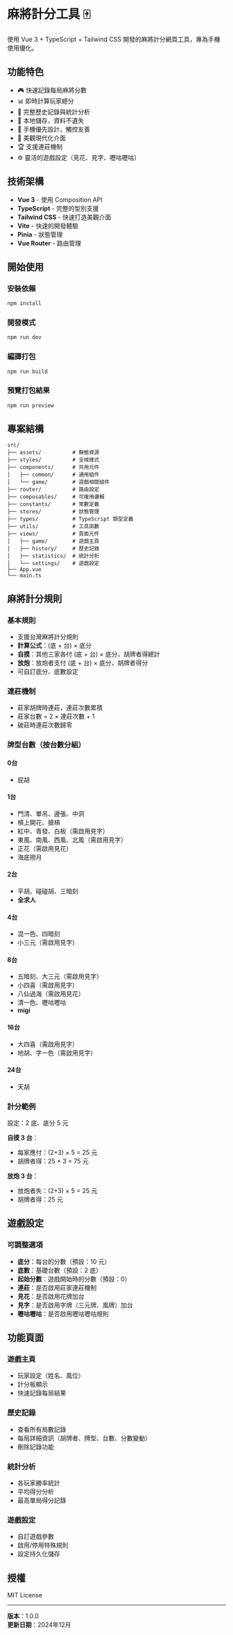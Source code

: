 # 麻將計分工具 🀄

使用 Vue 3 + TypeScript + Tailwind CSS 開發的麻將計分網頁工具，專為手機使用優化。

## 功能特色

- 🎮 快速記錄每局麻將分數
- 📊 即時計算玩家總分
- 📝 完整歷史記錄與統計分析
- 💾 本地儲存，資料不遺失
- 📱 手機優先設計，觸控友善
- 🎨 美觀現代化介面
- 🏆 支援連莊機制
- ⚙️ 靈活的遊戲設定（見花、見字、嚦咕嚦咕）

## 技術架構

- **Vue 3** - 使用 Composition API
- **TypeScript** - 完整的型別支援
- **Tailwind CSS** - 快速打造美觀介面
- **Vite** - 快速的開發體驗
- **Pinia** - 狀態管理
- **Vue Router** - 路由管理

## 開始使用

### 安裝依賴

```bash
npm install
```

### 開發模式

```bash
npm run dev
```

### 編譯打包

```bash
npm run build
```

### 預覽打包結果

```bash
npm run preview
```

## 專案結構

```
src/
├── assets/          # 靜態資源
├── styles/          # 全域樣式
├── components/      # 共用元件
│   ├── common/      # 通用組件
│   └── game/        # 遊戲相關組件
├── router/          # 路由設定
├── composables/     # 可複用邏輯
├── constants/       # 常數定義
├── stores/          # 狀態管理
├── types/           # TypeScript 類型定義
├── utils/           # 工具函數
├── views/           # 頁面元件
│   ├── game/        # 遊戲主頁
│   ├── history/     # 歷史記錄
│   ├── statistics/  # 統計分析
│   └── settings/    # 遊戲設定
├── App.vue
└── main.ts
```

## 麻將計分規則

### 基本規則
- 支援台灣麻將計分規則
- **計算公式**：(底 + 台) × 底分
- **自摸**：其他三家各付 (底 + 台) × 底分，胡牌者得總計
- **放炮**：放炮者支付 (底 + 台) × 底分，胡牌者得分
- 可自訂底分、底數設定

### 連莊機制
- 莊家胡牌時連莊，連莊次數累積
- 莊家台數 = 2 × 連莊次數 + 1
- 破莊時連莊次數歸零

### 牌型台數（按台數分組）

#### 0台
- 屁胡

#### 1台
- 門清、單吊、邊張、中洞
- 槓上開花、搶槓
- 紅中、青發、白板（需啟用見字）
- 東風、南風、西風、北風（需啟用見字）
- 正花（需啟用見花）
- 海底撈月

#### 2台
- 平胡、碰碰胡、三暗刻
- **全求人**

#### 4台
- 混一色、四暗刻
- 小三元（需啟用見字）

#### 8台
- 五暗刻、大三元（需啟用見字）
- 小四喜（需啟用見字）
- 八仙過海（需啟用見花）
- 清一色、嚦咕嚦咕
- **migi**

#### 16台
- 大四喜（需啟用見字）
- 地胡、字一色（需啟用見字）

#### 24台
- 天胡

### 計分範例
設定：2 底、底分 5 元

**自摸 3 台**：
- 每家應付：(2+3) × 5 = 25 元
- 胡牌者得：25 × 3 = 75 元

**放炮 3 台**：
- 放炮者失：(2+3) × 5 = 25 元
- 胡牌者得：25 元

## 遊戲設定

### 可調整選項
- **底分**：每台的分數（預設：10 元）
- **底數**：基礎台數（預設：2 底）
- **起始分數**：遊戲開始時的分數（預設：0）
- **連莊**：是否啟用莊家連莊機制
- **見花**：是否啟用花牌加台
- **見字**：是否啟用字牌（三元牌、風牌）加台
- **嚦咕嚦咕**：是否啟用嚦咕嚦咕規則

## 功能頁面

### 遊戲主頁
- 玩家設定（姓名、風位）
- 計分板顯示
- 快速記錄每局結果

### 歷史記錄
- 查看所有局數記錄
- 每局詳細資訊（胡牌者、牌型、台數、分數變動）
- 刪除記錄功能

### 統計分析
- 各玩家勝率統計
- 平均得分分析
- 最高單局得分記錄

### 遊戲設定
- 自訂遊戲參數
- 啟用/停用特殊規則
- 設定持久化儲存

## 授權

MIT License

---

**版本**：1.0.0  
**更新日期**：2024年12月